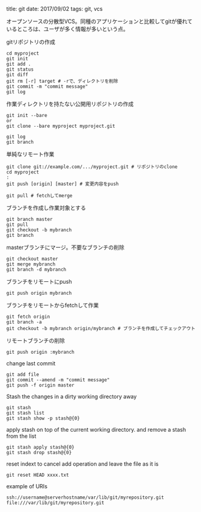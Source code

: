 title: git
date: 2017/09/02
tags: git, vcs

オープンソースの分散型VCS。同種のアプリケーションと比較してgitが優れているところは、ユーザが多く情報が多いという点。

gitリポジトリの作成

	cd myproject
	git init
	git add .
	git status
	git diff
	git rm [-r] target # -rで、ディレクトリを削除
	git commit -m "commit message"
	git log

作業ディレクトリを持たない公開用リポジトリの作成

	git init --bare
	or
	git clone --bare myproject myproject.git
	
	git log
	git branch


単純なリモート作業

	git clone git://example.com/.../myproject.git # リポジトリのclone
	cd myproject
	:
	git push [origin] [master] # 変更内容をpush
	
	git pull # fetchしてmerge

ブランチを作成し作業対象とする

	git branch master
	git pull
	git checkout -b mybranch
	git branch

masterブランチにマージ。不要なブランチの削除

	git checkout master
	git merge mybranch
	git branch -d mybranch

ブランチをリモートにpush

	git push origin mybranch

ブランチをリモートからfetchして作業

	git fetch origin
	git branch -a
	git checkout -b mybranch origin/mybranch # ブランチを作成してチェックアウト

リモートブランチの削除

	git push origin :mybranch

change last commit

	git add file
	git commit --amend -m "commit message"
	git push -f origin master

Stash the changes in a dirty working directory away

	git stash
	git stash list
	git stash show -p stash@{0}

apply stash on top of the current working directory. and remove a stash from the list

	git stash apply stash@{0}
	git stash drop stash@{0}

reset indext to cancel add operation and leave the file as it is

	git reset HEAD xxxx.txt

example of URIs

	ssh://username@serverhostname/var/lib/git/myrepository.git
	file:///var/lib/git/myrepository.git
